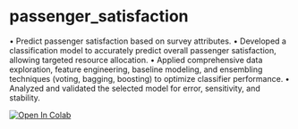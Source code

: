 # passenger_satisfaction
• Predict passenger satisfaction based on survey attributes.
• Developed a classification model to accurately predict overall passenger satisfaction, allowing targeted resource allocation.
• Applied comprehensive data exploration, feature engineering, baseline modeling, and ensembling techniques (voting, bagging, boosting) to optimize classifier performance.
• Analyzed and validated the selected model for error, sensitivity, and stability.


[![Open In Colab](https://colab.research.google.com/assets/colab-badge.svg)](https://colab.research.google.com/drive/15iS3UwMQrl8O-uIeEv7bWA0XCJMIlkb9)
